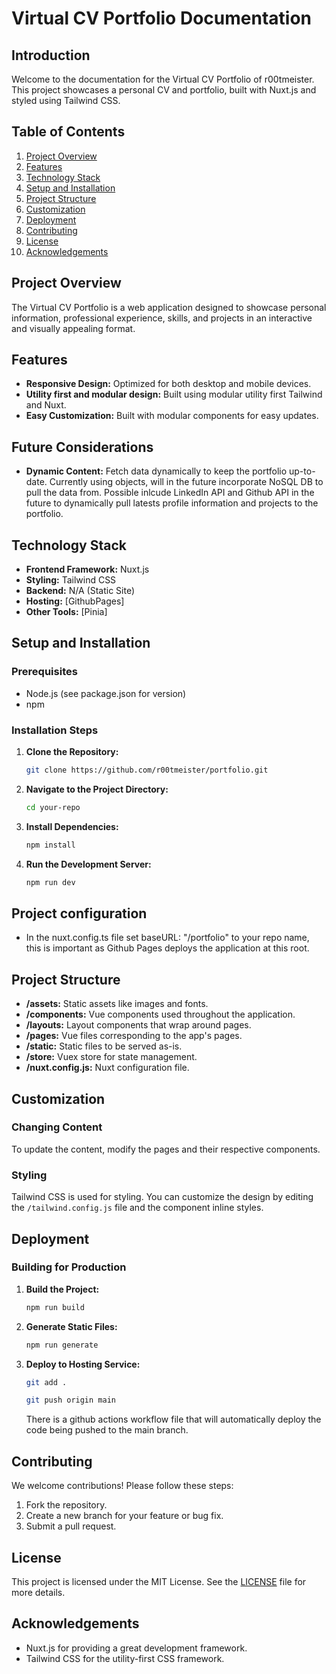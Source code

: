 # Virtual CV Portfolio Documentation

## Introduction
Welcome to the documentation for the Virtual CV Portfolio of r00tmeister. This project showcases a personal CV and portfolio, built with Nuxt.js and styled using Tailwind CSS.

## Table of Contents
1. [Project Overview](#project-overview)
2. [Features](#features)
3. [Technology Stack](#technology-stack)
4. [Setup and Installation](#setup-and-installation)
5. [Project Structure](#project-structure)
6. [Customization](#customization)
7. [Deployment](#deployment)
8. [Contributing](#contributing)
9. [License](#license)
10. [Acknowledgements](#acknowledgements)

## Project Overview
The Virtual CV Portfolio is a web application designed to showcase personal information, professional experience, skills, and projects in an interactive and visually appealing format.

## Features
- **Responsive Design:** Optimized for both desktop and mobile devices.
- **Utility first and modular design:** Built using modular utility first Tailwind and Nuxt.
- **Easy Customization:** Built with modular components for easy updates.

## Future Considerations
- **Dynamic Content:** Fetch data dynamically to keep the portfolio up-to-date. Currently using objects, will in the future incorporate NoSQL DB to pull the data from. Possible inlcude LinkedIn API and Github API in the future to dynamically pull latests profile information and projects to the portfolio.

## Technology Stack
- **Frontend Framework:** Nuxt.js
- **Styling:** Tailwind CSS
- **Backend:** N/A (Static Site)
- **Hosting:** [GithubPages]
- **Other Tools:** [Pinia]

## Setup and Installation
### Prerequisites
- Node.js (see package.json for version)
- npm

### Installation Steps
1. **Clone the Repository:**
   ```bash
   git clone https://github.com/r00tmeister/portfolio.git
   ```
2. **Navigate to the Project Directory:**
   ```bash
   cd your-repo
   ```
3. **Install Dependencies:**
   ```bash
   npm install
   ```
4. **Run the Development Server:**
   ```bash
   npm run dev
   ```

## Project configuration
- In the nuxt.config.ts file set baseURL: "/portfolio" to your repo name, this is important as Github Pages deploys the application at this root.

## Project Structure
- **/assets:** Static assets like images and fonts.
- **/components:** Vue components used throughout the application.
- **/layouts:** Layout components that wrap around pages.
- **/pages:** Vue files corresponding to the app's pages.
- **/static:** Static files to be served as-is.
- **/store:** Vuex store for state management.
- **/nuxt.config.js:** Nuxt configuration file.

## Customization
### Changing Content
To update the content, modify the pages and their respective components.

### Styling
Tailwind CSS is used for styling. You can customize the design by editing the `/tailwind.config.js` file and the component inline styles.

## Deployment
### Building for Production
1. **Build the Project:**
   ```bash
   npm run build
   ```
2. **Generate Static Files:**
   ```bash
   npm run generate
   ```
3. **Deploy to Hosting Service:**
   ```bash
   git add .
   ```
    ```bash
   git push origin main
   ```
   There is a github actions workflow file that will automatically deploy the code being pushed to the main branch.

## Contributing
We welcome contributions! Please follow these steps:
1. Fork the repository.
2. Create a new branch for your feature or bug fix.
3. Submit a pull request.

## License
This project is licensed under the MIT License. See the [LICENSE](LICENSE) file for more details.

## Acknowledgements
- Nuxt.js for providing a great development framework.
- Tailwind CSS for the utility-first CSS framework.
